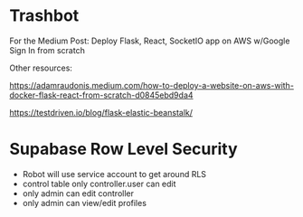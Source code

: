 # Trashbot

For the Medium Post: Deploy Flask, React, SocketIO app on AWS w/Google Sign In from scratch

Other resources:

https://adamraudonis.medium.com/how-to-deploy-a-website-on-aws-with-docker-flask-react-from-scratch-d0845ebd9da4

https://testdriven.io/blog/flask-elastic-beanstalk/

# Supabase Row Level Security

- Robot will use service account to get around RLS
- control table only controller.user can edit
- only admin can edit controller
- only admin can view/edit profiles
